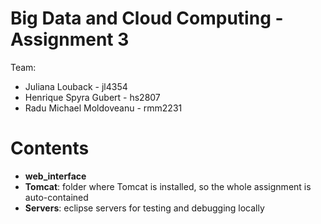 Big Data and Cloud Computing - Assignment 3
====================

Team:
* Juliana Louback - jl4354
* Henrique Spyra Gubert - hs2807 
* Radu Michael Moldoveanu - rmm2231

# Contents

* **web_interface**
* **Tomcat**: folder where Tomcat is installed, so the whole assignment is auto-contained
* **Servers**: eclipse servers for testing and debugging locally

